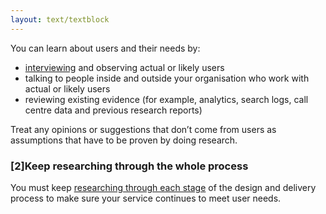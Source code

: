 ```yaml
---
layout: text/textblock
---
```

You can learn about users and their needs by:
- [interviewing](../interviewing-users/) and observing actual or likely users
- talking to people inside and outside your organisation who work with actual or likely users
- reviewing existing evidence (for example, analytics, search logs, call centre data and previous research reports)


Treat any opinions or suggestions that don’t come from users as assumptions that have to be proven by doing research.

### [2]Keep researching through the whole process

You must keep [researching through each stage](../research-stages/) of the design and delivery process to make sure your service continues to meet user needs.